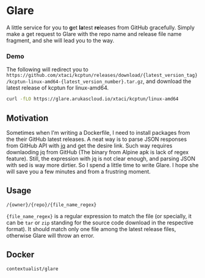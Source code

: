 # Glare
A little service for you to **g**et **la**test **re**leases from GitHub gracefully. Simply make a get request to Glare with the repo name and release file name fragment, and she will lead you to the way.

### Demo
The following will redirect you to `https://github.com/xtaci/kcptun/releases/download/{latest_version_tag}/kcptun-linux-amd64-{latest_version_number}.tar.gz`, and download the latest release of kcptun for linux-amd64. 
```bash
curl -fLO https://glare.arukascloud.io/xtaci/kcptun/linux-amd64
```

## Motivation
Sometimes when I'm writing a Dockerfile, I need to install packages from the their GitHub latest releases. A neat way is to parse JSON responses from GitHub API with [jq](https://stedolan.github.io/jq) and get the desire link. Such way requires downlaoding jq from GitHub (The binary from Alpine apk is lack of regex feature). Still, the expression with jq is not clear enough, and parsing JSON with sed is way more dirtier. So I spend a little time to write Glare. I hope she will save you a few minutes and from a frustring moment.

## Usage
```
/{owner}/{repo}/{file_name_regex}
```
`{file_name_regex}` is a regular expression to match the file (or specially, it can be `tar` or `zip` standing for the source code download in the respective format). It should match only one file among the latest release files, otherwise Glare will throw an error.

## Docker
`contextualist/glare`
